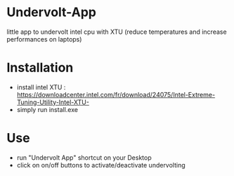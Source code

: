 # Undervolt-App
little app to undervolt intel cpu with XTU (reduce temperatures and increase performances on laptops)

# Installation
- install intel XTU : https://downloadcenter.intel.com/fr/download/24075/Intel-Extreme-Tuning-Utility-Intel-XTU-
- simply run install.exe

# Use
- run "Undervolt App" shortcut on your Desktop
- click on on/off buttons to activate/deactivate undervolting
